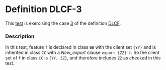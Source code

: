 # Definition DLCF-3

This [test](.) is exercising the case [3](../Readme.md) of the definition [DLCF](../../dlcf/Readme.md).

### Description

In this test, feature `f` is declared in class `BB` with the client set `{YY}` and is inherited in class `CC` with a *New\_export* clause `export {ZZ} f`. So the client set of `f` in class `CC` is `{YY, ZZ}`, and therefore includes `ZZ` as checked in this test.
